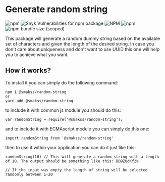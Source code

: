# Generate random string

![npm](https://img.shields.io/npm/v/@smakss/random-string) ![Snyk Vulnerabilities for npm package](https://img.shields.io/snyk/vulnerabilities/npm/@smakss/random-string) ![NPM](https://img.shields.io/npm/l/@smakss/random-string) ![npm](https://img.shields.io/npm/dt/@smakss/random-string) ![npm bundle size (scoped)](https://img.shields.io/bundlephobia/min/@smakss/random-string)

This package will generate a random dummy string based on the available set of characters and given the length of the desired string. In case you don't care about uniqueness and don't want to use UUID this one will help you to achieve what you want.

## How it works?

To install it you can simply do the following command:

```
npm i @smakss/random-string
or
yarn add @smakss/random-string
```

to include it with common js module you should do this:

```
var randomString = require('@smakss/random-string');
```

and to include it with ECMAscript module you can simply do this one:

```
import randomString from '@smakss/random-string'
```

then to use it within your application you can do it just like this:

```
randomString(10) // This will generate a random string with a length of 10. The output should be something like this: BD@Z8dKf2%

// If the input was empty the length of string will be selected randomly between 1-20
```
